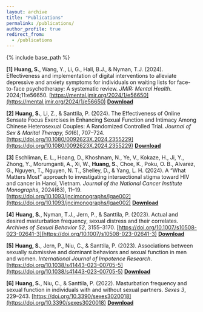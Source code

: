 ```yaml
---
layout: archive
title: "Publications"
permalink: /publications/
author_profile: true
redirect_from:
  - /publications
---
```


{% include base_path %}

**[1]** **Huang, S.**, Wang, Y., Li, G., Hall, B.J., & Nyman, T.J. (2024). Effectiveness and implementation of digital interventions to alleviate depressive and anxiety symptoms for individuals on waiting lists for face-to-face psychotherapy: A systematic review. _JMIR: Mental Health_. 2024;11:e56650. [https://mental.jmir.org/2024/1/e56650](https://mental.jmir.org/2024/1/e56650) [**Download**](../files/mental-2024-1-e56650.pdf)<br /> 

**[2]** **Huang, S.**, Li, Z., & Santtila, P. (2024). The Effectiveness of Online Sensate Focus Exercises in Enhancing Sexual Function and Intimacy Among Chinese Heterosexual Couples: A Randomized Controlled Trial. _Journal of Sex & Marital Therapy, 50_(6), 707–724. [https://doi.org/10.1080/0092623X.2024.2355229](https://doi.org/10.1080/0092623X.2024.2355229) [**Download**](../files/sensate-focus-rct.pdf)<br /> 

**[3]** Eschliman, E. L., Hoang, D., Khoshnam, N., Ye, V., Kokaze, H., Ji, Y., Zhong, Y., Morumganti, A., Xi, W., **Huang, S.**, Choe, K., Poku, O. B., Alvarez, G., Nguyen, T., Nguyen, N. T., Shelley, D., & Yang, L. H. (2024). A “What Matters Most” approach to investigating intersectional stigma toward HIV and cancer in Hanoi, Vietnam. _Journal of the National Cancer Institute Monographs_, 2024(63), 11–19. [https://doi.org/10.1093/jncimonographs/lgae002](https://doi.org/10.1093/jncimonographs/lgae002) [**Download**](../files/what-matters-most-vietnam.pdf) <br /> 

**[4]** **Huang, S.**, Nyman, T.J., Jern, P., & Santtila, P. (2023). Actual and desired masturbation frequency, sexual distress and their correlates. _Archives of Sexual Behavior 52_, 3155–3170. [https://doi.org/10.1007/s10508-023-02641-3](https://doi.org/10.1007/s10508-023-02641-3) [**Download**](../files/Huang-2023-Actual-and-desired-masturbation-fre.pdf) <br />

**[5]** **Huang, S.**, Jern, P., Niu, C., & Santtila, P. (2023). Associations between sexually submissive and dominant behaviors and sexual function in men and women. _International Journal of Impotence Research_. [https://doi.org/10.1038/s41443-023-00705-5](https://doi.org/10.1038/s41443-023-00705-5) [**Download**](../files/submissive-dominant-sexual-dysfunction.pdf) <br />

**[6]** **Huang, S.**, Niu, C., & Santtila, P. (2022). Masturbation frequency and sexual function in individuals with and without sexual partners. _Sexes 3_, 229–243. [https://doi.org/10.3390/sexes3020018](https://doi.org/10.3390/sexes3020018) [**Download**](../files/sexes-03-00018.pdf) <br />
